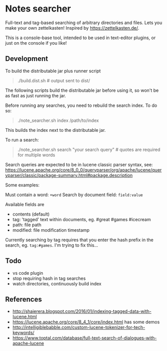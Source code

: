 # Notes searcher

Full-text and tag-based searching of arbitrary directories and files.
Lets you make your own zettelkasten! Inspired by https://zettelkasten.de/.

This is a console-base tool, intended to be used in text-editor plugins,
or just on the console if you like!


## Development

To build the distributable jar plus runner script

> ./build.dist.sh  # output sent to dist/

The following scripts build the distributable jar before using it, so won't be
as fast as just running the jar.

Before running any searches, you need to rebuild the search index. To do so:

> ./note_searcher.sh index /path/to/index

This builds the index next to the distributable jar.

To run a search:

> ./note_searcher.sh search "your search query"  # quotes are required for multiple words

Search queries are expected to be in lucene classic parser syntax, see:
https://lucene.apache.org/core/8_0_0/queryparser/org/apache/lucene/queryparser/classic/package-summary.html#package.description

Some examples:

Must contain a word: `+word`
Search by document field: `field:value`

Available fields are
- contents (default)
- tag: 'tagged' text within documents, eg. #great #games #icecream
- path: file path
- modified: file modification timestamp

Currently searching by tag requires that you enter the hash prefix in the search,
eg. `tag:#games`. I'm trying to fix this...

## Todo

- vs code plugin
- stop requiring hash in tag searches
- watch directories, continuously build index

## References
- http://shaierera.blogspot.com/2016/01/indexing-tagged-data-with-lucene.html
- https://lucene.apache.org/core/8_4_1/core/index.html has some demos
- http://intelligiblebabble.com/custom-lucene-tokenizer-for-tech-keywords/
- https://www.toptal.com/database/full-text-search-of-dialogues-with-apache-lucene